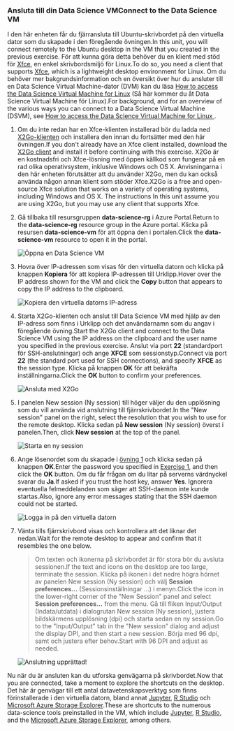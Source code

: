 ### <a name="connect-to-the-data-science-vm"></a><span data-ttu-id="d7b1c-101">Ansluta till din Data Science VM</span><span class="sxs-lookup"><span data-stu-id="d7b1c-101">Connect to the Data Science VM</span></span>

<span data-ttu-id="d7b1c-102">I den här enheten får du fjärransluta till Ubuntu-skrivbordet på den virtuella dator som du skapade i den föregående övningen.</span><span class="sxs-lookup"><span data-stu-id="d7b1c-102">In this unit, you will connect remotely to the Ubuntu desktop in the VM that you created in the previous exercise.</span></span> <span data-ttu-id="d7b1c-103">För att kunna göra detta behöver du en klient med stöd för [Xfce](https://xfce.org/), en enkel skrivbordsmiljö för Linux.</span><span class="sxs-lookup"><span data-stu-id="d7b1c-103">To do so, you need a client that supports [Xfce](https://xfce.org/), which is a lightweight desktop environment for Linux.</span></span> <span data-ttu-id="d7b1c-104">Om du behöver mer bakgrundsinformation och en översikt över hur du ansluter till en Data Science Virtual Machine-dator (DVM) kan du läsa [How to access the Data Science Virtual Machine for Linux](https://docs.microsoft.com/azure/machine-learning/data-science-virtual-machine/dsvm-ubuntu-intro#how-to-access-the-data-science-virtual-machine-for-linux) (Så här kommer du åt Data Science Virtual Machine för Linux).</span><span class="sxs-lookup"><span data-stu-id="d7b1c-104">For background, and for an overview of the various ways you can connect to a Data Science Virtual Machine (DSVM), see [How to access the Data Science Virtual Machine for Linux ](https://docs.microsoft.com/azure/machine-learning/data-science-virtual-machine/dsvm-ubuntu-intro#how-to-access-the-data-science-virtual-machine-for-linux).</span></span>

1. <span data-ttu-id="d7b1c-105">Om du inte redan har en Xfce-klienten installerad bör du ladda ned [X2Go-klienten](https://wiki.x2go.org/doku.php/download:start) och installera den innan du fortsätter med den här övningen.</span><span class="sxs-lookup"><span data-stu-id="d7b1c-105">If you don't already have an Xfce client installed, download the [X2Go client](https://wiki.x2go.org/doku.php/download:start) and install it before continuing with this exercise.</span></span> <span data-ttu-id="d7b1c-106">X2Go är en kostnadsfri och Xfce-lösning med öppen källkod som fungerar på en rad olika operativsystem, inklusive Windows och OS X. Anvisningarna i den här enheten förutsätter att du använder X2Go, men du kan också använda någon annan klient som stöder Xfce.</span><span class="sxs-lookup"><span data-stu-id="d7b1c-106">X2Go is a free and open-source Xfce solution that works on a variety of operating systems, including Windows and OS X. The instructions In this unit assume you are using X2Go, but you may use any client that supports Xfce.</span></span>

1. <span data-ttu-id="d7b1c-107">Gå tillbaka till resursgruppen **data-science-rg** i Azure Portal.</span><span class="sxs-lookup"><span data-stu-id="d7b1c-107">Return to the **data-science-rg** resource group in the Azure portal.</span></span> <span data-ttu-id="d7b1c-108">Klicka på resursen **data-science-vm** för att öppna den i portalen.</span><span class="sxs-lookup"><span data-stu-id="d7b1c-108">Click the **data-science-vm** resource to open it in the portal.</span></span>

    ![Öppna en Data Science VM](../media-draft/2-open-data-science-vm.png)

1. <span data-ttu-id="d7b1c-110">Hovra över IP-adressen som visas för den virtuella datorn och klicka på knappen **Kopiera** för att kopiera IP-adressen till Urklipp.</span><span class="sxs-lookup"><span data-stu-id="d7b1c-110">Hover over the IP address shown for the VM and click the **Copy** button that appears to copy the IP address to the clipboard.</span></span>

    ![Kopiera den virtuella datorns IP-adress](../media-draft/2-copy-ip-address.png)

1. <span data-ttu-id="d7b1c-112">Starta X2Go-klienten och anslut till Data Science VM med hjälp av den IP-adress som finns i Urklipp och det användarnamn som du angav i föregående övning.</span><span class="sxs-lookup"><span data-stu-id="d7b1c-112">Start the X2Go client and connect to the Data Science VM using the IP address on the clipboard and the user name you specified in the previous exercise.</span></span> <span data-ttu-id="d7b1c-113">Anslut via port **22** (standardport för SSH-anslutningar) och ange **XFCE** som sessionstyp.</span><span class="sxs-lookup"><span data-stu-id="d7b1c-113">Connect via port **22** (the standard port used for SSH connections), and specify **XFCE** as the session type.</span></span> <span data-ttu-id="d7b1c-114">Klicka på knappen **OK** för att bekräfta inställningarna.</span><span class="sxs-lookup"><span data-stu-id="d7b1c-114">Click the **OK** button to confirm your preferences.</span></span>

    ![Ansluta med X2Go](../media-draft/2-new-session-1.png)

1. <span data-ttu-id="d7b1c-116">I panelen New session (Ny session) till höger väljer du den upplösning som du vill använda vid anslutning till fjärrskrivbordet.</span><span class="sxs-lookup"><span data-stu-id="d7b1c-116">In the "New session" panel on the right, select the resolution that you wish to use for the remote desktop.</span></span> <span data-ttu-id="d7b1c-117">Klicka sedan på **New session** (Ny session) överst i panelen.</span><span class="sxs-lookup"><span data-stu-id="d7b1c-117">Then, click **New session** at the top of the panel.</span></span>

    ![Starta en ny session](../media-draft/2-new-session-2.png)

1. <span data-ttu-id="d7b1c-119">Ange lösenordet som du skapade i [övning 1](#Exercise1) och klicka sedan på knappen **OK**.</span><span class="sxs-lookup"><span data-stu-id="d7b1c-119">Enter the password you specified in [Exercise 1](#Exercise1), and then click the **OK** button.</span></span> <span data-ttu-id="d7b1c-120">Om du får frågan om du litar på serverns värdnyckel svarar du **Ja**.</span><span class="sxs-lookup"><span data-stu-id="d7b1c-120">If asked if you trust the host key, answer **Yes**.</span></span> <span data-ttu-id="d7b1c-121">Ignorera eventuella felmeddelanden som säger att SSH-daemon inte kunde startas.</span><span class="sxs-lookup"><span data-stu-id="d7b1c-121">Also, ignore any error messages stating that the SSH daemon could not be started.</span></span>

    ![Logga in på den virtuella datorn](../media-draft/2-new-session-3.png)

1. <span data-ttu-id="d7b1c-123">Vänta tills fjärrskrivbord visas och kontrollera att det liknar det nedan.</span><span class="sxs-lookup"><span data-stu-id="d7b1c-123">Wait for the remote desktop to appear and confirm that it resembles the one below.</span></span>

    > <span data-ttu-id="d7b1c-124">Om texten och ikonerna på skrivbordet är för stora bör du avsluta sessionen.</span><span class="sxs-lookup"><span data-stu-id="d7b1c-124">If the text and icons on the desktop are too large, terminate the session.</span></span> <span data-ttu-id="d7b1c-125">Klicka på ikonen i det nedre högra hörnet av panelen New session (Ny session) och välj **Session preferences...** (Sessionsinställningar ...) i menyn.</span><span class="sxs-lookup"><span data-stu-id="d7b1c-125">Click the icon in the lower-right corner of the "New Session" panel and select **Session preferences...** from the menu.</span></span> <span data-ttu-id="d7b1c-126">Gå till fliken Input/Output (Indata/utdata) i dialogrutan New session (Ny session), justera bildskärmens upplösning (dpi) och starta sedan en ny session.</span><span class="sxs-lookup"><span data-stu-id="d7b1c-126">Go to the "Input/Output" tab in the "New session" dialog and adjust the display DPI, and then start a new session.</span></span> <span data-ttu-id="d7b1c-127">Börja med 96 dpi, samt och justera efter behov.</span><span class="sxs-lookup"><span data-stu-id="d7b1c-127">Start with 96 DPI and adjust as needed.</span></span>

    ![Anslutning upprättad!](../media-draft/2-ubuntu-desktop.png)

<span data-ttu-id="d7b1c-129">Nu när du är ansluten kan du utforska genvägarna på skrivbordet.</span><span class="sxs-lookup"><span data-stu-id="d7b1c-129">Now that you are connected, take a moment to explore the shortcuts on the desktop.</span></span> <span data-ttu-id="d7b1c-130">Det här är genvägar till ett antal datavetenskapsverktyg som finns förinstallerade i den virtuella datorn, bland annat [Jupyter](http://jupyter.org/), [R Studio](https://www.rstudio.com/) och [Microsoft Azure Storage Explorer](https://azure.microsoft.com/features/storage-explorer/).</span><span class="sxs-lookup"><span data-stu-id="d7b1c-130">These are shortcuts to the numerous data-science tools preinstalled in the VM, which include [Jupyter](http://jupyter.org/), [R Studio](https://www.rstudio.com/), and the [Microsoft Azure Storage Explorer](https://azure.microsoft.com/features/storage-explorer/), among others.</span></span>